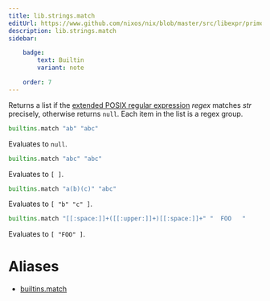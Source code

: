 ```yaml
---
title: lib.strings.match
editUrl: https://www.github.com/nixos/nix/blob/master/src/libexpr/primops.cc
description: lib.strings.match
sidebar:

    badge:
        text: Builtin
        variant: note

    order: 7
---
```


Returns a list if the [extended POSIX regular
expression](http://pubs.opengroup.org/onlinepubs/9699919799/basedefs/V1_chap09.html#tag_09_04)
*regex* matches *str* precisely, otherwise returns `null`. Each item
in the list is a regex group.

```nix
builtins.match "ab" "abc"
```

Evaluates to `null`.

```nix
builtins.match "abc" "abc"
```

Evaluates to `[ ]`.

```nix
builtins.match "a(b)(c)" "abc"
```

Evaluates to `[ "b" "c" ]`.

```nix
builtins.match "[[:space:]]+([[:upper:]]+)[[:space:]]+" "  FOO   "
```

Evaluates to `[ "FOO" ]`.


# Aliases

- [builtins.match](/reference/builtinsmatch)


